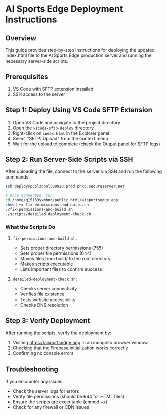 # AI Sports Edge Deployment Instructions

## Overview

This guide provides step-by-step instructions for deploying the updated index.html file to the AI Sports Edge production server and running the necessary server-side scripts.

## Prerequisites

1. VS Code with SFTP extension installed
2. SSH access to the server

## Step 1: Deploy Using VS Code SFTP Extension

1. Open VS Code and navigate to the project directory
2. Open the `vscode-sftp-deploy` directory
3. Right-click on `index.html` in the Explorer panel
4. Select "SFTP: Upload" from the context menu
5. Wait for the upload to complete (check the Output panel for SFTP logs)

## Step 2: Run Server-Side Scripts via SSH

After uploading the file, connect to the server via SSH and run the following commands:

```bash
ssh deploy@p3plzcpnl508920.prod.phx3.secureserver.net

# Once connected, run:
cd /home/q15133yvmhnq/public_html/aisportsedge.app
chmod +x fix-permissions-and-build.sh
./fix-permissions-and-build.sh
./scripts/detailed-deployment-check.sh
```

### What the Scripts Do

1. `fix-permissions-and-build.sh`:
   - Sets proper directory permissions (755)
   - Sets proper file permissions (644)
   - Moves files from build/ to the root directory
   - Makes scripts executable
   - Lists important files to confirm success

2. `detailed-deployment-check.sh`:
   - Checks server connectivity
   - Verifies file existence
   - Tests website accessibility
   - Checks DNS resolution

## Step 3: Verify Deployment

After running the scripts, verify the deployment by:

1. Visiting https://aisportsedge.app in an incognito browser window
2. Checking that the Firebase initialization works correctly
3. Confirming no console errors

## Troubleshooting

If you encounter any issues:

- Check the server logs for errors
- Verify file permissions (should be 644 for HTML files)
- Ensure the scripts are executable (chmod +x)
- Check for any firewall or CDN issues